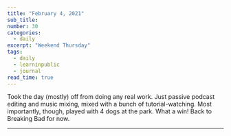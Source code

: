 ```yaml
---
title: "February 4, 2021"
sub_title: 
number: 30
categories:
  - daily
excerpt: "Weekend Thursday"
tags:
  - daily
  - learninpublic
  - journal
read_time: true
---
```


Took the day (mostly) off from doing any real work. Just passive podcast editing and music mixing, mixed with a bunch of tutorial-watching. Most importantly, though, played with 4 dogs at the park. What a win! Back to Breaking Bad for now. 

---